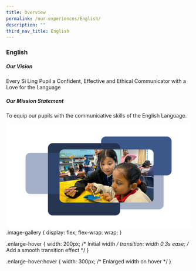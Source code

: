 ```yaml
---
title: Overview
permalink: /our-experiences/English/
description: ""
third_nav_title: English
---
```

### **English**

##### Our Vision

Every Si Ling Pupil a Confident, Effective and Ethical Communicator with a Love for the Language

##### Our Mission Statement

To equip our pupils with the communicative skills of the English Language.

<div class="image-gallery">
  <img class="enlarge-hover" alt="Image 1" src="/images/17.png">
.image-gallery {
  display: flex;
  flex-wrap: wrap;
}

.enlarge-hover {
  width: 200px; /* Initial width */
  transition: width 0.3s ease; /* Add a smooth transition effect */
}

.enlarge-hover:hover {
  width: 300px; /* Enlarged width on hover */
}

</div>
